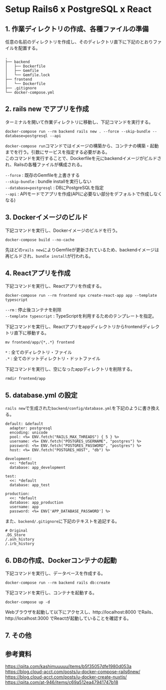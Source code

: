 # Setup Rails6 x PostgreSQL x React

## 1. 作業ディレクトリの作成、各種ファイルの準備

任意の名前のディレクトリを作成し、そのディレクトリ直下に下記のとおりファイルを配置する。
```
.
├── backend
│   ├── Dockerfile
│   ├── Gemfile
│   └── Gemfile.lock
├── frontend
│   └── Dockerfile
├── .gitignore
└── docker-compose.yml
```

## 2. rails new でアプリを作成

ターミナルを開いて作業ディレクトリに移動し、下記コマンドを実行する。
```
docker-compose run --rm backend rails new . --force --skip-bundle --database=postgresql --api
```
`docker-compose run`コマンドではイメージの構築から、コンテナの構築・起動までを行う。引数にサービスを指定する必要がある。<br>
このコマンドを実行することで、Dockerfileを元にbackendイメージがビルドされ、Railsの各種ファイルが構成される。<br>

`--force` : 既存のGemfileを上書きする<br>
`--skip-bundle` : bundle installを実行しない<br>
`--database=postgresql` : DBにPostgreSQLを指定<br>
`--api` : APIモードでアプリを作成(APIに必要ない部分をデフォルトで作成しなくなる)

## 3. Dockerイメージのビルド

下記コマンドを実行し、Dockerイメージのビルドを行う。
```
docker-compose build --no-cache
```
先ほどの`rails new`によりGemfileが更新されているため、backendイメージは再ビルドされ、`bundle install`が行われる。


## 4. Reactアプリを作成

下記コマンドを実行し、Reactアプリを作成する。
```
docker-compose run --rm frontend npx create-react-app app --template typescript
```
`--rm` : 停止後コンテナを削除<br>
`--template typescript` : TypeScriptを利用するためのテンプレートを指定。

下記コマンドを実行し、Reactアプリをappディレクトリからfrontendディレクトリ直下に移動する。
```
mv frontend/app/{*,.*} frontend
```
`*` : 全てのディレクトリ・ファイル<br>
`.*` : 全てのドットディレクトリ・ドットファイル

下記コマンドを実行し、空になったappディレクトリを削除する。
```
rmdir frontend/app
```

## 5. database.yml の設定

`rails new`で生成された`backend/config/database.yml`を下記のように書き換える。
```
default: &default
  adapter: postgresql
  encoding: unicode
  pool: <%= ENV.fetch("RAILS_MAX_THREADS") { 5 } %>
  username: <%= ENV.fetch("POSTGRES_USERNAME", "postgres") %>
  password: <%= ENV.fetch("POSTGRES_PASSWORD", "postgres") %>
  host: <%= ENV.fetch("POSTGRES_HOST", "db") %>

development:
  <<: *default
  database: app_development

test:
  <<: *default
  database: app_test

production:
  <<: *default
  database: app_production
  username: app
  password: <%= ENV['APP_DATABASE_PASSWORD'] %>
```

また、`backend/.gitignore`に下記のテキストを追記する。
```
# Original
.DS_Store
/.ash_history
/.irb_history
```

## 6. DBの作成、Dockerコンテナの起動

下記コマンドを実行し、データベースを作成する。
```
docker-compose run --rm backend rails db:create
```
下記コマンドを実行し、コンテナを起動する。
```
docker-compose up -d
```
Webブラウザを起動して以下にアクセスし、http://localhost:8000 でRails、http://localhost:3000 でReactが起動していることを確認する。

## 7. その他

## 参考資料

https://qiita.com/kashimuuuuu/items/b5f35057dfe1980d053a<br>
https://blog.cloud-acct.com/posts/u-docker-compose-rails6new/<br>
https://blog.cloud-acct.com/posts/u-docker-create-nuxtjs/<br>
https://qiita.com/at-946/items/c69a512ea47941747b18
